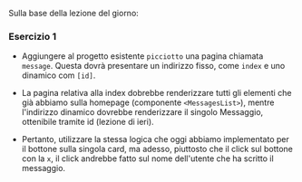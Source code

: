 Sulla base della lezione del giorno:

### Esercizio 1

- Aggiungere al progetto esistente `picciotto` una pagina chiamata `message`. Questa dovrà presentare un indirizzo fisso, come `index` e uno dinamico com `[id]`.

- La pagina relativa alla index dobrebbe renderizzare tutti gli elementi che già abbiamo sulla homepage (componente `<MessagesList>`), mentre l'indirizzo dinamico dovrebbe renderizzare il singolo Messaggio, ottenibile tramite id (lezione di ieri).

- Pertanto, utilizzare la stessa logica che oggi abbiamo implementato per il bottone sulla singola card, ma adesso, piuttosto che il click sul bottone con la `x`, il click andrebbe fatto sul nome dell'utente che ha scritto il messaggio.

